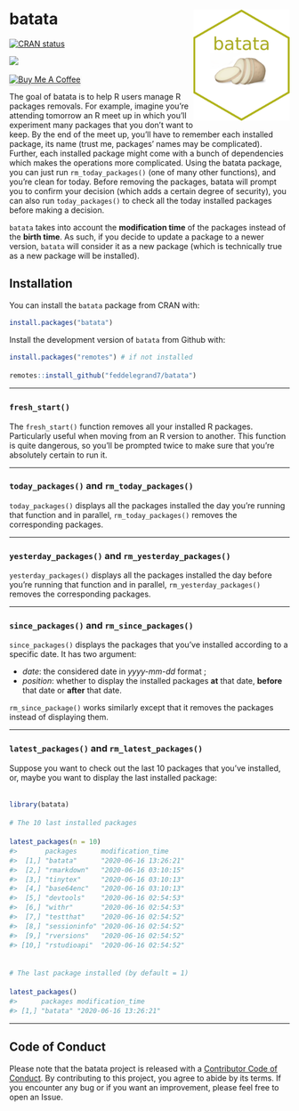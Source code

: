 
<!-- README.md is generated from README.Rmd. Please edit that file -->

# batata <a><img src='man/figures/hex.png' align="right" height="200" /></a>

<!-- badges: start -->

[![CRAN
status](https://www.r-pkg.org/badges/version/batata)](https://CRAN.R-project.org/package=batata)

![](http://cranlogs.r-pkg.org/badges/grand-total/batata?color=blue)

<a href="https://www.buymeacoffee.com/Fodil" target="_blank"><img src="https://www.buymeacoffee.com/assets/img/custom_images/orange_img.png" alt="Buy Me A Coffee" style="height: 41px !important;width: 174px !important;box-shadow: 0px 3px 2px 0px rgba(190, 190, 190, 0.5) !important;-webkit-box-shadow: 0px 3px 2px 0px rgba(190, 190, 190, 0.5) !important;" ></a>

<!-- badges: end -->

The goal of batata is to help R users manage R packages removals. For
example, imagine you’re attending tomorrow an R meet up in which you’ll
experiment many packages that you don’t want to keep. By the end of the
meet up, you’ll have to remember each installed package, its name (trust
me, packages’ names may be complicated). Further, each installed package
might come with a bunch of dependencies which makes the operations more
complicated. Using the batata package, you can just run
`rm_today_packages()` (one of many other functions), and you’re clean
for today. Before removing the packages, batata will prompt you to
confirm your decision (which adds a certain degree of security), you can
also run `today_packages()` to check all the today installed packages
before making a decision.

`batata` takes into account the **modification time** of the packages
instead of the **birth time**. As such, if you decide to update a
package to a newer version, `batata` will consider it as a new package
(which is technically true as a new package will be installed).

## Installation

You can install the `batata` package from CRAN with:

``` r
install.packages("batata")
```

Install the development version of `batata` from Github with:

``` r
install.packages("remotes") # if not installed

remotes::install_github("feddelegrand7/batata")
```

-----

### `fresh_start()`

The `fresh_start()` function removes all your installed R packages.
Particularly useful when moving from an R version to another. This
function is quite dangerous, so you’ll be prompted twice to make sure
that you’re absolutely certain to run it.

-----

### `today_packages()` and `rm_today_packages()`

`today_packages()` displays all the packages installed the day you’re
running that function and in parallel, `rm_today_packages()` removes the
corresponding packages.

-----

### `yesterday_packages()` and `rm_yesterday_packages()`

`yesterday_packages()` displays all the packages installed the day
before you’re running that function and in parallel,
`rm_yesterday_packages()` removes the corresponding packages.

-----

### `since_packages()` and `rm_since_packages()`

`since_packages()` displays the packages that you’ve installed according
to a specific date. It has two argument:

  - *date*: the considered date in *yyyy-mm-dd* format ;
  - *position*: whether to display the installed packages **at** that
    date, **before** that date or **after** that date.

`rm_since_package()` works similarly except that it removes the packages
instead of displaying them.

-----

### `latest_packages()` and `rm_latest_packages()`

Suppose you want to check out the last 10 packages that you’ve
installed, or, maybe you want to display the last installed package:

``` r

library(batata)

# The 10 last installed packages

latest_packages(n = 10)
#>       packages      modification_time    
#>  [1,] "batata"      "2020-06-16 13:26:21"
#>  [2,] "rmarkdown"   "2020-06-16 03:10:15"
#>  [3,] "tinytex"     "2020-06-16 03:10:13"
#>  [4,] "base64enc"   "2020-06-16 03:10:13"
#>  [5,] "devtools"    "2020-06-16 02:54:53"
#>  [6,] "withr"       "2020-06-16 02:54:53"
#>  [7,] "testthat"    "2020-06-16 02:54:52"
#>  [8,] "sessioninfo" "2020-06-16 02:54:52"
#>  [9,] "rversions"   "2020-06-16 02:54:52"
#> [10,] "rstudioapi"  "2020-06-16 02:54:52"


# The last package installed (by default = 1)

latest_packages()
#>      packages modification_time    
#> [1,] "batata" "2020-06-16 13:26:21"
```

-----

## Code of Conduct

Please note that the batata project is released with a [Contributor Code
of
Conduct](https://contributor-covenant.org/version/2/0/CODE_OF_CONDUCT.html).
By contributing to this project, you agree to abide by its terms. If you
encounter any bug or if you want an improvement, please feel free to
open an Issue.
